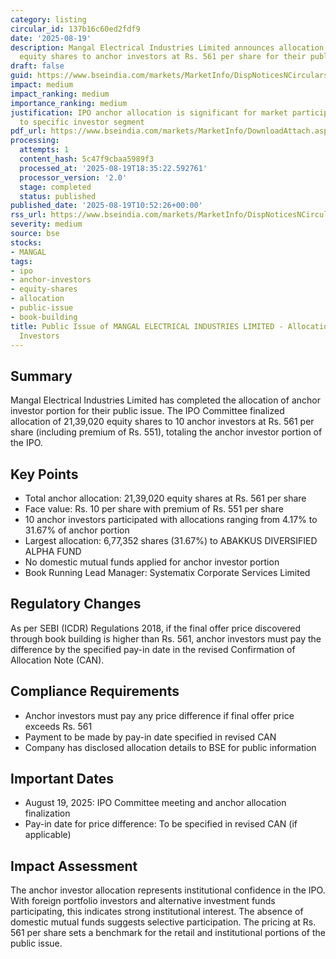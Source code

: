 ```yaml
---
category: listing
circular_id: 137b16c60ed2fdf9
date: '2025-08-19'
description: Mangal Electrical Industries Limited announces allocation of 21,39,020
  equity shares to anchor investors at Rs. 561 per share for their public issue.
draft: false
guid: https://www.bseindia.com/markets/MarketInfo/DispNoticesNCirculars.aspx?Noticeid={A60C42AD-58E0-4625-ADD0-D78A699C07D0}&noticeno=20250819-20&dt=08/19/2025&icount=20&totcount=53&flag=0
impact: medium
impact_ranking: medium
importance_ranking: medium
justification: IPO anchor allocation is significant for market participants but limited
  to specific investor segment
pdf_url: https://www.bseindia.com/markets/MarketInfo/DownloadAttach.aspx?id=20250819-20&attachedId=dbfa3691-93e9-4047-8c06-088bbc8647b4
processing:
  attempts: 1
  content_hash: 5c47f9cbaa5989f3
  processed_at: '2025-08-19T18:35:22.592761'
  processor_version: '2.0'
  stage: completed
  status: published
published_date: '2025-08-19T10:52:26+00:00'
rss_url: https://www.bseindia.com/markets/MarketInfo/DispNoticesNCirculars.aspx?Noticeid={A60C42AD-58E0-4625-ADD0-D78A699C07D0}&noticeno=20250819-20&dt=08/19/2025&icount=20&totcount=53&flag=0
severity: medium
source: bse
stocks:
- MANGAL
tags:
- ipo
- anchor-investors
- equity-shares
- allocation
- public-issue
- book-building
title: Public Issue of MANGAL ELECTRICAL INDUSTRIES LIMITED - Allocation to Anchor
  Investors
---
```


## Summary

Mangal Electrical Industries Limited has completed the allocation of anchor investor portion for their public issue. The IPO Committee finalized allocation of 21,39,020 equity shares to 10 anchor investors at Rs. 561 per share (including premium of Rs. 551), totaling the anchor investor portion of the IPO.

## Key Points

- Total anchor allocation: 21,39,020 equity shares at Rs. 561 per share
- Face value: Rs. 10 per share with premium of Rs. 551 per share
- 10 anchor investors participated with allocations ranging from 4.17% to 31.67% of anchor portion
- Largest allocation: 6,77,352 shares (31.67%) to ABAKKUS DIVERSIFIED ALPHA FUND
- No domestic mutual funds applied for anchor investor portion
- Book Running Lead Manager: Systematix Corporate Services Limited

## Regulatory Changes

As per SEBI (ICDR) Regulations 2018, if the final offer price discovered through book building is higher than Rs. 561, anchor investors must pay the difference by the specified pay-in date in the revised Confirmation of Allocation Note (CAN).

## Compliance Requirements

- Anchor investors must pay any price difference if final offer price exceeds Rs. 561
- Payment to be made by pay-in date specified in revised CAN
- Company has disclosed allocation details to BSE for public information

## Important Dates

- August 19, 2025: IPO Committee meeting and anchor allocation finalization
- Pay-in date for price difference: To be specified in revised CAN (if applicable)

## Impact Assessment

The anchor investor allocation represents institutional confidence in the IPO. With foreign portfolio investors and alternative investment funds participating, this indicates strong institutional interest. The absence of domestic mutual funds suggests selective participation. The pricing at Rs. 561 per share sets a benchmark for the retail and institutional portions of the public issue.
